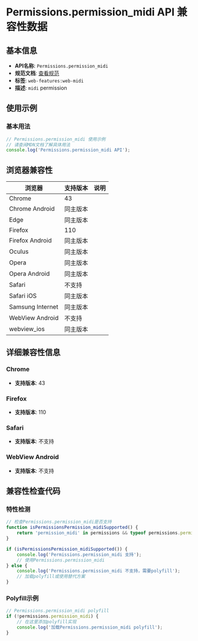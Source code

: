 # Permissions.permission_midi API 兼容性数据

## 基本信息

- **API名称**: `Permissions.permission_midi`
- **规范文档**: [查看规范](https://webaudio.github.io/web-midi-api/#permissions-integration)
- **标签**: `web-features:web-midi`
- **描述**: `midi` permission

## 使用示例

### 基本用法

```javascript
// Permissions.permission_midi 使用示例
// 请查阅MDN文档了解具体用法
console.log('Permissions.permission_midi API');
```

## 浏览器兼容性

| 浏览器 | 支持版本 | 说明 |
|--------|----------|------|
| Chrome | 43 |  |
| Chrome Android | 同主版本 |  |
| Edge | 同主版本 |  |
| Firefox | 110 |  |
| Firefox Android | 同主版本 |  |
| Oculus | 同主版本 |  |
| Opera | 同主版本 |  |
| Opera Android | 同主版本 |  |
| Safari | 不支持 |  |
| Safari iOS | 同主版本 |  |
| Samsung Internet | 同主版本 |  |
| WebView Android | 不支持 |  |
| webview_ios | 同主版本 |  |

## 详细兼容性信息

### Chrome

- **支持版本**: 43

### Firefox

- **支持版本**: 110

### Safari

- **支持版本**: 不支持

### WebView Android

- **支持版本**: 不支持

## 兼容性检查代码

### 特性检测

```javascript
// 检查Permissions.permission_midi是否支持
function isPermissionsPermission_midiSupported() {
    return 'permission_midi' in permissions && typeof permissions.permission_midi === 'function';
}

if (isPermissionsPermission_midiSupported()) {
    console.log('Permissions.permission_midi 支持');
    // 使用Permissions.permission_midi
} else {
    console.log('Permissions.permission_midi 不支持，需要polyfill');
    // 加载polyfill或使用替代方案
}
```

### Polyfill示例

```javascript
// Permissions.permission_midi polyfill
if (!permissions.permission_midi) {
    // 在这里添加polyfill实现
    console.log('加载Permissions.permission_midi polyfill');
}
```


